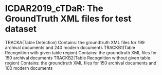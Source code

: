 # ICDAR2019_cTDaR: The GroundTruth XML files for test dataset
TRACKA(Table Detection)
Contains: the groundtruth XML files for 199 archival documents and 240 modern documents
TRACKB1(Table Recognition with given table region)
Contains: the groundtruth XML files for 150 archival documents
TRACKB2(Table Recognition without given table region)
Contains: the groundtruth XML files for 150 archival documents and 100 modern documents
